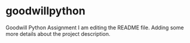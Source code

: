 # goodwillpython
Goodwill Python Assignment
I am editing the README file. Adding some more details about the project description.
